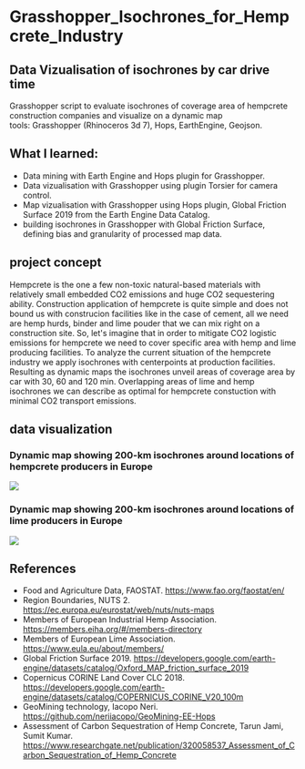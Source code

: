 # Grasshopper_Isochrones_for_Hempcrete_Industry
## Data Vizualisation of isochrones by car drive time
Grasshopper script to evaluate isochrones of coverage area of hempcrete construction companies and visualize on a dynamic map</br>
tools: Grasshopper (Rhinoceros 3d 7), Hops, EarthEngine, Geojson.
## What I learned: 
- Data mining with Earth Engine and Hops plugin for Grasshopper.
- Data vizualisation with Grasshopper using plugin Torsier for camera control.
- Map vizualisation with Grasshopper using Hops plugin, Global Friction Surface 2019 from the Earth Engine Data Catalog.
- building isochrones in Grasshopper with Global Friction Surface, defining bias and granularity of processed map data.

## project concept
Hempcrete is the one a few non-toxic natural-based materials with relatively small embedded CO2 emissions and huge CO2 sequestering ability. Construction application of hempcrete is quite simple and does not bound us with construcion facilities like in the case of cement, all we need are hemp hurds, binder and lime pouder that we can mix right on a construction site. 
So, let's imagine that in order to mitigate CO2 logistic emissions for hempcrete we need to cover specific area with hemp and lime producing facilities. To analyze the current situation of the hempcrete industry we apply isochrones with centerpoints at production facilities. Resulting as dynamic maps the isochrones unveil areas of coverage area by car with 30, 60 and 120 min.  Overlapping areas of lime and hemp isochrones we can describe as optimal for hempcrete constuction with minimal CO2 transport emissions.

## data visualization
### Dynamic map showing 200-km isochrones around locations of hempcrete producers in Europe
![](visuals/hempsite_gif.gif)
### Dynamic map showing 200-km isochrones around locations of lime producers in Europe
![](visuals/limesite_gif.gif)

## References

- Food and Agriculture Data, FAOSTAT. <https://www.fao.org/faostat/en/>
- Region Boundaries, NUTS 2. <https://ec.europa.eu/eurostat/web/nuts/nuts-maps>
- Members of European Industrial Hemp Association. <https://members.eiha.org/#/members-directory>
- Members of European Lime Association. <https://www.eula.eu/about/members/>
- Global Friction Surface 2019. <https://developers.google.com/earth-engine/datasets/catalog/Oxford_MAP_friction_surface_2019>
- Copernicus CORINE Land Cover CLC 2018. <https://developers.google.com/earth-engine/datasets/catalog/COPERNICUS_CORINE_V20_100m>
- GeoMining technology, Iacopo Neri. <https://github.com/neriiacopo/GeoMining-EE-Hops>
- Assessment of Carbon Sequestration of Hemp Concrete, Tarun Jami, Sumit Kumar. <https://www.researchgate.net/publication/320058537_Assessment_of_Carbon_Sequestration_of_Hemp_Concrete>
